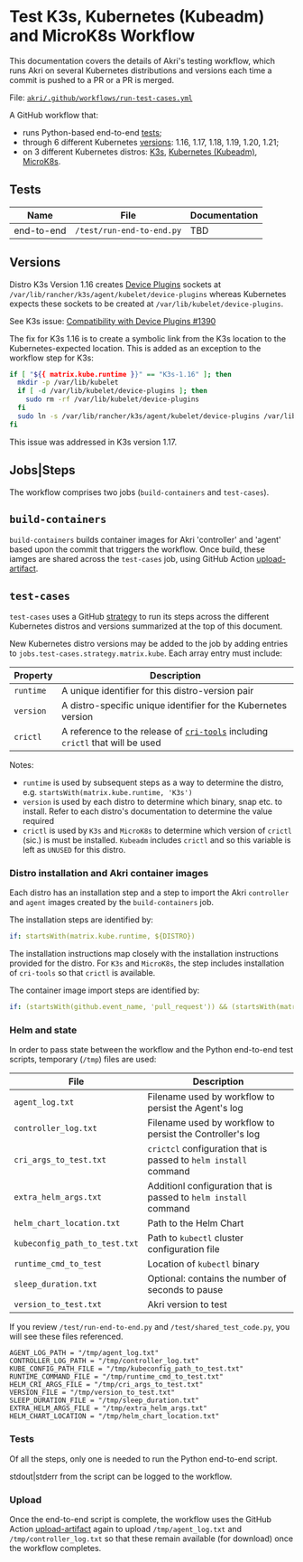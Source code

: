 # Test K3s, Kubernetes (Kubeadm) and MicroK8s Workflow

This documentation covers the details of Akri's testing workflow, which runs Akri on several Kubernetes distributions
and versions each time a commit is pushed to a PR or a PR is merged. 

File:
[`akri/.github/workflows/run-test-cases.yml`](https://github.com/project-akri/akri/blob/main/.github/workflows/run-test-cases.yml)

A GitHub workflow that:

+ runs Python-based end-to-end [tests](#Tests);
+ through 6 different Kubernetes [versions](#Versions): 1.16, 1.17, 1.18, 1.19, 1.20, 1.21;
+ on 3 different Kubernetes distros: [K3s](https://k3s.io), [Kubernetes (Kubeadm)](https://kubernetes.io/docs/reference/setup-tools/kubeadm/), [MicroK8s](https://microk8s.io).

## Tests

|Name|File|Documentation|
|----|----|-----------|
|end-to-end|`/test/run-end-to-end.py`|TBD|

## Versions

Distro K3s Version 1.16 creates [Device
Plugins](https://kubernetes.io/docs/concepts/extend-kubernetes/compute-storage-net/device-plugins/) sockets at
`/var/lib/rancher/k3s/agent/kubelet/device-plugins` whereas Kubernetes expects these sockets to be created at
`/var/lib/kubelet/device-plugins`.

See K3s issue: [Compatibility with Device Plugins #1390](https://github.com/k3s-io/k3s/issues/1390)

The fix for K3s 1.16 is to create a symbolic link from the K3s location to the Kubernetes-expected location. This is
added as an exception to the workflow step for K3s:

```bash
if [ "${{ matrix.kube.runtime }}" == "K3s-1.16" ]; then
  mkdir -p /var/lib/kubelet
  if [ -d /var/lib/kubelet/device-plugins ]; then
    sudo rm -rf /var/lib/kubelet/device-plugins
  fi
  sudo ln -s /var/lib/rancher/k3s/agent/kubelet/device-plugins /var/lib/kubelet/device-plugins
fi
```

This issue was addressed in K3s version 1.17.

## Jobs|Steps

The workflow comprises two jobs (`build-containers` and `test-cases`).

## `build-containers`

`build-containers` builds container images for Akri 'controller' and 'agent' based upon the commit that triggers the
workflow. Once build, these iamges are shared across the `test-cases` job, using GitHub Action
[upload-artifact](https://github.com/actions/upload-artifact).

## `test-cases`

`test-cases` uses a GitHub
[strategy](https://docs.github.com/en/actions/reference/workflow-syntax-for-github-actions#jobsjob_idstrategy) to run
its steps across the different Kubernetes distros and versions summarized at the top of this document.

New Kubernetes distro versions may be added to the job by adding entries to `jobs.test-cases.strategy.matrix.kube`. Each
array entry must include:

|Property|Description|
|--------|-----------|
|`runtime`|A unique identifier for this distro-version pair|
|`version`|A distro-specific unique identifier for the Kubernetes version|
|`crictl`|A reference to the release of [`cri-tools`](https://github.com/kubernetes-sigs/cri-tools) including `crictl` that will be used|

Notes:

+ `runtime` is used by subsequent steps as a way to determine the distro, e.g. `startsWith(matrix.kube.runtime, 'K3s')`
+ `version` is used by each distro to determine which binary, snap etc. to install. Refer to each distro's documentation
  to determine the value required
+ `crictl` is used by `K3s` and `MicroK8s` to determine which version of `crictl` (sic.) is must be installed. `Kubeadm`
  includes `crictl` and so this variable is left as `UNUSED` for this distro.

### Distro installation and Akri container images

Each distro has an installation step and a step to import the Akri `controller` and `agent` images created by the
`build-containers` job.

The installation steps are identified by:

```YAML
if: startsWith(matrix.kube.runtime, ${DISTRO})
```

The installation instructions map closely with the installation instructions provided for the distro. For `K3s` and
`MicroK8s`, the step includes installation of `cri-tools` so that `crictl` is available.

The container image import steps are identified by:

```YAML
if: (startsWith(github.event_name, 'pull_request')) && (startsWith(matrix.kube.runtime, ${DISTRO}))
```

### Helm and state

In order to pass state between the workflow and the Python end-to-end test scripts, temporary (`/tmp`) files are used:

|File|Description|
|----|-----------|
|`agent_log.txt`|Filename used by workflow to persist the Agent's log|
|`controller_log.txt`|Filename used by workflow to persist the Controller's log|
|`cri_args_to_test.txt`|`crictcl` configuration that is passed to `helm install` command|
|`extra_helm_args.txt`|Additionl configuration that is passed to `helm install` command|
|`helm_chart_location.txt`|Path to the Helm Chart|
|`kubeconfig_path_to_test.txt`|Path to `kubectl` cluster configuration file|
|`runtime_cmd_to_test`|Location of `kubectl` binary|
|`sleep_duration.txt`|Optional: contains the number of seconds to pause|
|`version_to_test.txt`|Akri version to test|


If you review `/test/run-end-to-end.py` and `/test/shared_test_code.py`, you will see these files referenced.

```Python3
AGENT_LOG_PATH = "/tmp/agent_log.txt"
CONTROLLER_LOG_PATH = "/tmp/controller_log.txt"
KUBE_CONFIG_PATH_FILE = "/tmp/kubeconfig_path_to_test.txt"
RUNTIME_COMMAND_FILE = "/tmp/runtime_cmd_to_test.txt"
HELM_CRI_ARGS_FILE = "/tmp/cri_args_to_test.txt"
VERSION_FILE = "/tmp/version_to_test.txt"
SLEEP_DURATION_FILE = "/tmp/sleep_duration.txt"
EXTRA_HELM_ARGS_FILE = "/tmp/extra_helm_args.txt"
HELM_CHART_LOCATION = "/tmp/helm_chart_location.txt"
```

### Tests

Of all the steps, only one is needed to run the Python end-to-end script.

stdout|stderr from the script can be logged to the workflow.

### Upload

Once the end-to-end script is complete, the workflow uses the GitHub Action
[upload-artifact](https://github.com/actions/upload-artifact) again to upload `/tmp/agent_log.txt` and
`/tmp/controller_log.txt` so that these remain available (for download) once the workflow completes.